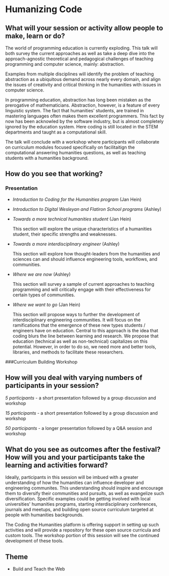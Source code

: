 Humanizing Code
===============

## What will your session or activity allow people to make, learn or do?

The world of programming education is currently exploding. 
This talk will both survey the current approaches as well 
as take a deep dive into the approach-agnostic theoretical 
and pedagogical challenges of teaching programming and computer 
science, mainly: abstraction. 

Examples from multiple disciplines will identify the problem of 
teaching abstraction as a ubiquitous demand across nearly every domain, 
and align the issues of creativity and critical thinking in the humanities 
with issues in computer science. 

In programming education, abstraction has long been mistaken as the prerogative 
of mathematicians. Abstraction, however, is a feature of every linguistic system. 
The fact that humanities' students, are trained in mastering languages often makes 
them excellent programmers. This fact by now has been acknowled by the software industry, 
but is almost completely ignored by the education system. Here coding is still 
located in the STEM departments and taught as a computational skill.

The talk will conclude with a workshop where participants will collaborate on
curriculum modules focused specifically on facilitaitign the computational answering humanities questions, as well as teaching students with a humanities background.

## How do you see that working?

### Presentation

- _Introduction to Coding for the Humanities program_ (Jan Hein)

- _Introduction to Digital Wesleyan and Flatiron School programs_ (Ashley)

- _Towards a more technical humanities student_ (Jan Hein)
  
  This section will explore the unique characteristics of a humanities student, their specific strengths and weaknesses. 

- _Towards a more interdisciplinary engineer_ (Ashley)

  This section will explore how thought-leaders from the humanities and sciences can and should influence engineering tools, workflows, and communities.
  
  
- _Where we are now_ (Ashley)

  This section will survey a sample of current approaches to teaching programming and will critically engage with their effectiveness for certain types of communities.

- _Where we want to go_ (Jan Hein)

  This section will propose ways to further the development of interdisciplinary engineering communities. It will focus on the ramifications that the emergence of these new types students / engineers have on education. Central to
  this approach is the idea that coding blurs the line between learning and research. We propose that education (technical as well as non-technical) capitalizes on this potential. However, in order to do so, we need more and better tools, libraries, and methods to facilitate these researchers.

###Curriculum Building Workshop

## How will you deal with varying numbers of participants in your session?

*5 participants* - a short presentation followed by a group discussion and workshop 

*15 participants* - a short presentation followed by a group discussion and workshop

*50 participants* - a longer presentation followed by a Q&A session and workshop

## What do you see as outcomes after the festival? How will you and your participants take the learning and activities forward? 

Ideally, participants in this session will be imbued with a greater understanding of how the humanities can influence developer and engineering communites. This understanding should inspire and encourage them to diversify their communities and pursuits, as well as evangelize such diversification. Specific examples could be getting involved with local universities' humanities programs, starting interdisciplinary conferences, journals and meetups, and building open source curriculum targeted at people with humanities backgrounds.

The Coding the Humanities platform is offering support in setting up such activities and will provide a repository for these open source curricula and custom tools. The workshop portion of this session will see the continued development of these tools.


## Theme

+ Build and Teach the Web
